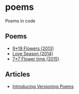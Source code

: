 # poems
Poems in code

## Poems
- [9*19 Flowers (2013)](http://github.com/nicola/poem-flowers)
- [Love Season (2014)](http://github.com/nicola/poem-love-season)
- [7*7 Flower time (2015)](http://github.com/nicola/poem-flower-time)

## Articles
- [Introducing Versioning Poems](http://nicola.io/versioning-poems/2015/)
